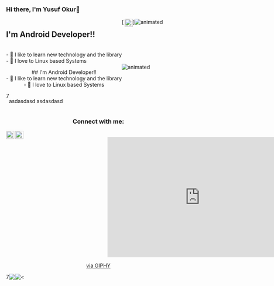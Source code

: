 ### Hi there, I'm Yusuf Okur👋

<div style="display: flex;">
<div>

 ## I'm Android Developer!!
 <br>
- 🏫 I like to learn new technology and the library
 <br>
- 💙 I love to Linux based Systems
</div>
 [<img align="right" alt="holisitc_developer | LinkedIn" width="22px" src="https://media1.giphy.com/media/PrXTautlW8Sha/giphy.gif?cid=790b76113628353daa5e015efbf7740fda37cf999ef257ae&rid=giphy.gif" />]
<div>
  <img src="https://media1.giphy.com/media/PrXTautlW8Sha/giphy.gif?cid=790b76113628353daa5e015efbf7740fda37cf999ef257ae&rid=giphy.gif" alt="animated" />
</div>

</div>

<div align="center">
  <div style="display: flex;">
<p  style="vertical-align: top;" >
    ## I'm Android Developer!!
 <br>
- 🏫 I like to learn new technology and the library
 <br>
- 💙 I love to Linux based Systems
   </p>
     <img src="https://media1.giphy.com/media/PrXTautlW8Sha/giphy.gif?cid=790b76113628353daa5e015efbf7740fda37cf999ef257ae&rid=giphy.gif" alt="animated"  style="vertical-align: top;" />

   
  </div>
</div>








<div align="center">
  <div style="display: flex;">7
     <img style="vertical-align: top;" ><p>asdasdasd</p</img>
   <img  ><p>asdasdasd</p></img>
</div>



### Connect with me:
[<img align="left" alt="TerminalAdam | Twitter" width="22px" src="https://cdn.jsdelivr.net/npm/simple-icons@v3/icons/twitter.svg" />][twitter]
[<img align="left" alt="yusuf-okur | LinkedIn" width="22px" src="https://cdn.jsdelivr.net/npm/simple-icons@v3/icons/linkedin.svg" />][linkedin]

<br />
<div style="width:100%;height:0;padding-bottom:65%;position:relative;"><iframe src="https://giphy.com/embed/PrXTautlW8Sha" width="100%" height="100%" style="position:absolute" frameBorder="0" class="giphy-embed" allowFullScreen></iframe></div><p><a href="https://giphy.com/gifs/iron-man-PrXTautlW8Sha">via GIPHY</a></p>


[twitter]: https://twitter.com/TerminalAdam
[linkedin]: https://www.linkedin.com/in/yusuf-okur-3586751b9/
   
   <div align="center">
  <div style="display: flex;">7
    <img src="https://github-readme-stats.vercel.app/api/top-langs/?username=anuraghazra&layout=compact&show_icons=true&title_color=ffffff&icon_color=34abeb&text_color=daf7dc&bg_color=151515" style="vertical-align: top;" />
   <img src="https://github-readme-stats.vercel.app/api?username=anuraghazra&show_icons=true&title_color=ffffff&icon_color=34abeb&text_color=daf7dc&bg_color=151515" /><
</div>

